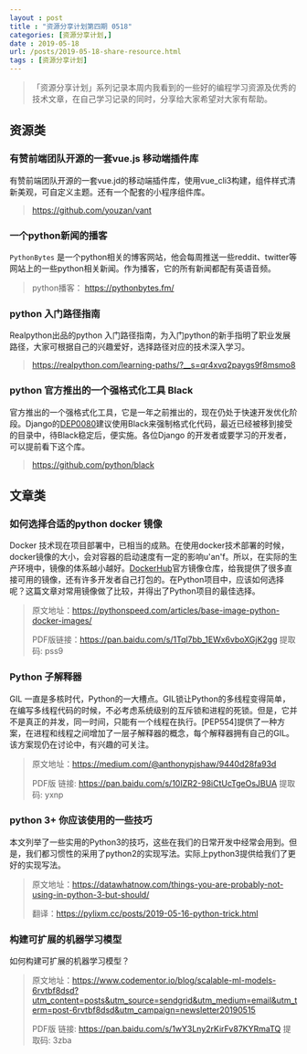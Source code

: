 ```yaml
---
layout : post
title : "资源分享计划第四期 0518"
categories: [资源分享计划,] 
date : 2019-05-18
url: /posts/2019-05-18-share-resource.html 
tags : [资源分享计划]
---
```


>「资源分享计划」系列记录本周内我看到的一些好的编程学习资源及优秀的技术文章，在自己学习记录的同时，分享给大家希望对大家有帮助。

## 资源类

### 有赞前端团队开源的一套vue.js 移动端插件库

有赞前端团队开源的一套vue.jd的移动端插件库，使用vue_cli3构建，组件样式清新美观，可自定义主题。还有一个配套的小程序组件库。

> https://github.com/youzan/vant

### 一个python新闻的播客

`PythonBytes` 是一个python相关的博客网站，他会每周推送一些reddit、twitter等网站上的一些python相关新闻。作为播客，它的所有新闻都配有英语音频。

> python播客： https://pythonbytes.fm/

### python 入门路径指南

Realpython出品的python 入门路径指南，为入门python的新手指明了职业发展路径，大家可根据自己的兴趣爱好，选择路径对应的技术深入学习。

> https://realpython.com/learning-paths/?__s=qr4xvq2paygs9f8msmo8

### python 官方推出的一个强格式化工具 Black 
 
官方推出的一个强格式化工具，它是一年之前推出的，现在仍处于快速开发优化阶段。Django的[DEP0080](https://github.com/django/deps/blob/master/accepted/0008-black.rst#motivation)建议使用Black来强制格式化代码，最近已经被移到接受的目录中，待Black稳定后，便实施。各位Django 的开发者或要学习的开发者，可以提前看下这个库。

> https://github.com/python/black
 

## 文章类

### 如何选择合适的python docker 镜像

Docker 技术现在项目部署中，已相当的成熟。在使用docker技术部署的时候，docker镜像的大小，会对容器的启动速度有一定的影响u'an'f。所以，在实际的生产环境中，镜像的体系越小越好。[DockerHub](https://hub.docker.com/)官方镜像仓库，给我提供了很多直接可用的镜像，还有许多开发者自己打包的。在Python项目中，应该如何选择呢？这篇文章对常用镜像做了比较，并得出了Python项目的最佳选择。

> 原文地址：https://pythonspeed.com/articles/base-image-python-docker-images/
>
> PDF版链接：https://pan.baidu.com/s/1Tql7bb_1EWx6vboXGjK2gg 提取码: pss9 

### Python 子解释器

GIL 一直是多核时代，Python的一大槽点。GIL锁让Python的多线程变得简单，在编写多线程代码的时候，不必考虑系统级别的互斥锁和进程的死锁。但是，它并不是真正的并发，同一时间，只能有一个线程在执行。[PEP554]提供了一种方案，在进程和线程之间增加了一层子解释器的概念，每个解释器拥有自己的GIL。该方案现仍在讨论中，有兴趣的可关注。

> 原文地址：https://medium.com/@anthonypjshaw/9440d28fa93d
>
> PDF版 链接: https://pan.baidu.com/s/10IZR2-98iCtUcTgeOsJBUA 提取码: yxnp 


### python 3+ 你应该使用的一些技巧

本文列举了一些实用的Python3的技巧，这些在我们的日常开发中经常会用到。但是，我们都习惯性的采用了python2的实现写法。实际上python3提供给我们了更好的实现写法。

> 原文地址：https://datawhatnow.com/things-you-are-probably-not-using-in-python-3-but-should/
> 
> 翻译：https://pylixm.cc/posts/2019-05-16-python-trick.html

### 构建可扩展的机器学习模型

如何构建可扩展的机器学习模型？

> 原文地址：https://www.codementor.io/blog/scalable-ml-models-6rvtbf8dsd?utm_content=posts&utm_source=sendgrid&utm_medium=email&utm_term=post-6rvtbf8dsd&utm_campaign=newsletter20190515
>
> PDF版 链接: https://pan.baidu.com/s/1wY3Lny2rKirFv87KYRmaTQ 提取码: 3zba 
